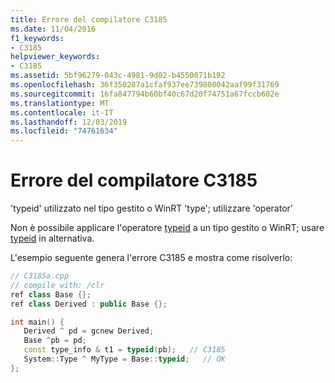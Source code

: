 ```yaml
---
title: Errore del compilatore C3185
ms.date: 11/04/2016
f1_keywords:
- C3185
helpviewer_keywords:
- C3185
ms.assetid: 5bf96279-043c-4981-9d02-b4550071b192
ms.openlocfilehash: 36f350287a1cfaf937ee739800042aaf99f31769
ms.sourcegitcommit: 16fa847794b60bf40c67d20f74751a67fccb602e
ms.translationtype: MT
ms.contentlocale: it-IT
ms.lasthandoff: 12/03/2019
ms.locfileid: "74761634"
---
```

# <a name="compiler-error-c3185"></a>Errore del compilatore C3185

'typeid' utilizzato nel tipo gestito o WinRT 'type'; utilizzare 'operator'

Non è possibile applicare l'operatore [typeid](../../cpp/typeid-operator.md) a un tipo gestito o WinRT; usare [typeid](../../extensions/typeid-cpp-component-extensions.md) in alternativa.

L'esempio seguente genera l'errore C3185 e mostra come risolverlo:

```cpp
// C3185a.cpp
// compile with: /clr
ref class Base {};
ref class Derived : public Base {};

int main() {
   Derived ^ pd = gcnew Derived;
   Base ^pb = pd;
   const type_info & t1 = typeid(pb);   // C3185
   System::Type ^ MyType = Base::typeid;   // OK
};
```

